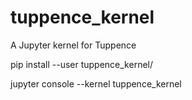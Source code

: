 # tuppence_kernel
A Jupyter kernel for Tuppence

pip install --user tuppence_kernel/


jupyter console --kernel tuppence_kernel
